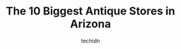 ---
layout: ampstory
image: https://i0.wp.com/paketmu.com/wp-content/uploads/2023/06/arizona-territorial-antiques-llc-0-in-arizona-1686366874.jpeg?resize=640,853
author: techidn
featured: false
description: Explore the diverse Antique Store scene in Arizona, home to an incredible selection of 10 establishments catering to every taste. Whether youre in search of iconic favorites or undiscovered
title: The 10 Biggest Antique Stores in Arizona
cover:
   title: The 10 Biggest Antique Stores in Arizona
   subtitle: RICKPATE
   background: https://paketmu.com/wp-content/uploads/2023/06/arizona-territorial-antiques-llc-0-in-arizona-1686366874.jpeg

pages: 
 - layout: thirds
   top: <h1>#1 Brass Armadillo Antique Mall - Phoenix</h1>
   bottom: "<p>The Brass Armadillo is a unique shopping experience.This place is sectioned off and each spot is rented out by different vendors.They have new & antique items. There is s</p>"
   background: https://paketmu.com/wp-content/uploads/2023/06/arizona-territorial-antiques-llc-1-in-arizona-1686366875.jpeg
   backgroundblur: true
 - layout: thirds
   top: <h1>#2 Brass Armadillo Antique Mall - Goodyear</h1>
   bottom: "<p>Wow what a way to spend a day!! 😀So many different items to view from so many differant places around the world! We go as a family and usually spend 3 hours here easy.</p>"
   background: https://paketmu.com/wp-content/uploads/2023/06/arizona-territorial-antiques-llc-2-in-arizona-1686366876.png
   cta:
      link: https://paketmu.com/the-10-biggest-antique-stores-in-arizona/
      text: The 10 Biggest Antique Stores in Arizona
 - layout: thirds
   top: <h1>#3 Call it New / Call it Antique - Mesa, AZ</h1>
   bottom: "<p>Well, this is quite a shop. 5 stars for being well organized chaos with excellent customer service and a pretty great selection. Lots and lots of vendors with a huge squa</p>"
   background: https://paketmu.com/wp-content/uploads/2023/06/arizona-territorial-antiques-llc-3-in-arizona-1686366877.jpeg
   cta:
      link: https://paketmu.com/the-10-biggest-antique-stores-in-arizona/
      text: The 10 Biggest Antique Stores in Arizona
 - layout: thirds
   top: <h1>#4 Antique Trove</h1>
   bottom: "<p>2020 N Scottsdale Rd, Scottsdale, AZ 85257, United States</p>"
   background: https://images.unsplash.com/photo-1496096265110-f83ad7f96608?ixlib=rb-4.0.3&ixid=MnwxMjA3fDB8MHxwaG90by1wYWdlfHx8fGVufDB8fHx8&auto=format&fit=crop&w=640&h=853&q=80
   cta:
      link: https://paketmu.com/the-10-biggest-antique-stores-in-arizona/
      text: The 10 Biggest Antique Stores in Arizona
 - layout: thirds
   top: <h1>#5 Speedway Antique Mall</h1>
   bottom: "<p>5045 E Speedway Blvd, Tucson, AZ 85712, United States</p>"
   background: https://images.unsplash.com/photo-1567360425618-1594206637d2?ixlib=rb-4.0.3&ixid=MnwxMjA3fDB8MHxwaG90by1wYWdlfHx8fGVufDB8fHx8&auto=format&fit=crop&w=640&h=853&q=80
   cta:
      link: https://paketmu.com/the-10-biggest-antique-stores-in-arizona/
      text: The 10 Biggest Antique Stores in Arizona
 - layout: thirds
   top: <h1>#6 Main Street Antique Mall</h1>
   bottom: "<p>7260 E Main St, Mesa, AZ 85207, United States</p>"
   background: https://images.unsplash.com/photo-1561679660-d00ee1e0dc8e?ixlib=rb-4.0.3&ixid=MnwxMjA3fDB8MHxwaG90by1wYWdlfHx8fGVufDB8fHx8&auto=format&fit=crop&w=640&h=853&q=80
   cta:
      link: https://paketmu.com/the-10-biggest-antique-stores-in-arizona/
      text: The 10 Biggest Antique Stores in Arizona
 - layout: thirds
   top: <h1>#7 Antique Plaza</h1>
   bottom: "<p>911 E Main St, Mesa, AZ 85203, United States</p>"
   background: https://images.unsplash.com/photo-1489694553447-4c9339da310d?ixlib=rb-4.0.3&ixid=MnwxMjA3fDB8MHxwaG90by1wYWdlfHx8fGVufDB8fHx8&auto=format&fit=crop&w=640&h=853&q=80
   cta:
      link: https://paketmu.com/the-10-biggest-antique-stores-in-arizona/
      text: The 10 Biggest Antique Stores in Arizona
 - layout: thirds
   middle: Continue reading...
   background: https://images.unsplash.com/photo-1553949345-eb786bb3f7ba?ixlib=rb-4.0.3&ixid=MnwxMjA3fDB8MHxwaG90by1wYWdlfHx8fGVufDB8fHx8&auto=format&fit=crop&w=640&h=853&q=80
   cta:
      link: https://paketmu.com/the-10-biggest-antique-stores-in-arizona/
      text: The 10 Biggest Antique Stores in Arizona
      
---
